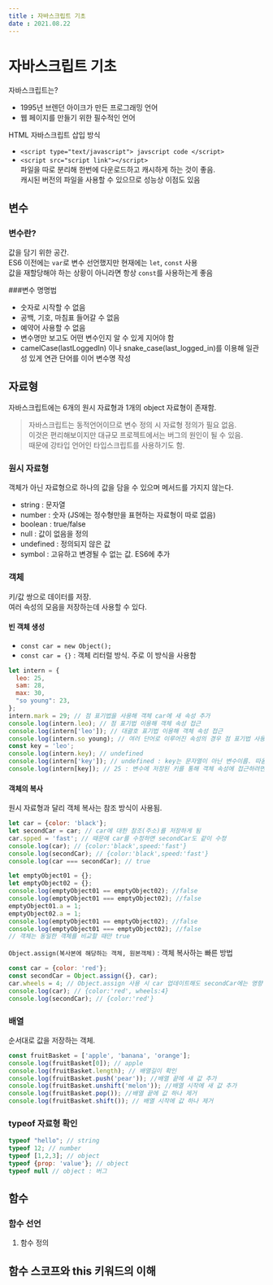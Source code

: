 ```yaml
---
title : 자바스크립트 기초  
date : 2021.08.22
---
```



# 자바스크립트 기초

자바스크립트는?
- 1995년 브렌던 아이크가 만든 프로그래밍 언어  
- 웹 페이지를 만들기 위한 필수적인 언어  

HTML 자바스크립트 삽입 방식
- `<script type="text/javascript"> javscript code </script>`
- `<script src="script link"></script>`  
  파일을 따로 분리해 한번에 다운로드하고 캐시하게 하는 것이 좋음.  
  캐시된 버전의 파일을 사용할 수 있으므로 성능상 이점도 있음
  


## 변수
### 변수란?   
값을 담기 위한 공간.  
ES6 이전에는 `var`로 변수 선언했지만 현재에는 `let`, `const` 사용  
값을 재할당해야 하는 상황이 아니라면 항상 `const`를 사용하는게 좋음

###변수 명명법  
* 숫자로 시작할 수 없음  
* 공백, 기호, 마침표 들어갈 수 없음  
* 예약어 사용할 수 없음  
* 변수명만 보고도 어떤 변수인지 알 수 있게 지어야 함  
* camelCase(lastLoggedIn) 이나 snake_case(last_logged_in)를 이용해 일관성 있게 연관 단어를 이어 변수명 작성


## 자료형

자바스크립트에는 6개의 원시 자료형과 1개의 object 자료형이 존재함.

> 자바스크립트는 동적언어이므로 변수 정의 시 자료형 정의가 필요 없음.  
이것은 편리해보이지만 대규모 프로젝트에서는 버그의 원인이 될 수 있음.  
때문에 강타입 언어인 타입스크립트를 사용하기도 함. 

### 원시 자료형
객체가 아닌 자료형으로 하나의 값을 담을 수 있으며 메서드를 가지지 않는다.  
* string : 문자열
* number : 숫자 (JS에는 정수형만을 표현하는 자료형이 따로 없음)
* boolean : true/false
* null : 값이 없음을 정의
* undefined : 정의되지 않은 값
* symbol : 고유하고 변경될 수 없는 값. ES6에 추가

### 객체
키/값 쌍으로 데이터를 저장.  
여러 속성의 모음을 저장하는데 사용할 수 있다.

#### 빈 객체 생성
* `const car = new Object();`
* `const car = {}` : 객체 리터럴 방식. 주로 이 방식을 사용함
```js
let intern = {
  leo: 25,
  sam: 28,
  max: 30,
  "so young": 23,
};
intern.mark = 29; // 점 표기법을 사용해 객체 car에 새 속성 추가
console.log(intern.leo); // 점 표기법 이용해 객체 속성 접근
console.log(intern['leo']); // 대괄호 표기법 이용해 객체 속성 접근
console.log(intern.so young); // 여러 단어로 이루어진 속성의 경우 점 표기법 사용 불가
const key = 'leo';
console.log(intern.key); // undefined
console.log(intern['key']); // undefined : key는 문자열이 아닌 변수이름. 따옴표 표기 X
console.log(intern[key]); // 25 : 변수에 저장된 키를 통해 객체 속성에 접근하려면 대괄호 표기법을 사용
```

#### 객체의 복사
원시 자료형과 달리 객체 복사는 참조 방식이 사용됨.  
```js
let car = {color: 'black'};
let secondCar = car; // car에 대한 참조(주소)를 저장하게 됨
car.spped = 'fast'; // 때문에 car를 수정하면 secondCar도 같이 수정
console.log(car); // {color:'black',speed:'fast'}
console.log(secondCar); // {color:'black',speed:'fast'}
console.log(car === secondCar); // true

let emptyObject01 = {};
let emptyObject02 = {};
console.log(emptyObject01 == emptyObject02); //false
console.log(emptyObject01 === emptyObject02); //false
emptyObject01.a = 1;
emptyObject02.a = 1;
console.log(emptyObject01 == emptyObject02); //false
console.log(emptyObject01 === emptyObject02); //false
// 객체는 동일한 객체를 비교할 때만 true
```

`Object.assign(복사본에 해당하는 객체, 원본객체)` : 객체 복사하는 빠른 방법
```js
const car = {color: 'red'};
const secondCar = Object.assign({}, car);
car.wheels = 4; // Object.assign 사용 시 car 업데이트해도 secondCar에는 영향 X
console.log(car); // {color:'red', wheels:4}
console.log(secondCar); // {color:'red'}
```

### 배열
순서대로 값을 저장하는 객체. 
```js
const fruitBasket = ['apple', 'banana', 'orange'];
console.log(fruitBasket[0]); // apple
console.log(fruitBasket.length); // 배열길이 확인
console.log(fruitBasket.push('pear')); //배열 끝에 새 값 추가
console.log(fruitBasket.unshift('melon')); //배열 시작에 새 값 추가
console.log(fruitBasket.pop()); //배열 끝에 값 하나 제거
console.log(fruitBasket.shift()); // 배열 시작에 값 하나 제거
```

### typeof 자료형 확인
```js
typeof "hello"; // string
typeof 12; // number
typeof [1,2,3]; // object
typeof {prop: 'value'}; // object
typeof null // object : 버그
```


## 함수
### 함수 선언
1. 함수 정의 




## 함수 스코프와 this 키워드의 이해
